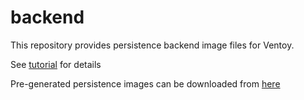 # backend
This repository provides persistence backend image files for Ventoy.

See [tutorial](https://www.ventoy.net/cn/plugin_persistence.html) for details

Pre-generated persistence images can be downloaded from [here](https://github.com/ventoy/backend/releases/tag/v5.0)

